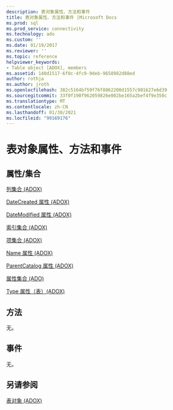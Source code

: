 ```yaml
---
description: 表对象属性、方法和事件
title: 表对象属性、方法和事件 |Microsoft Docs
ms.prod: sql
ms.prod_service: connectivity
ms.technology: ado
ms.custom: ''
ms.date: 01/19/2017
ms.reviewer: ''
ms.topic: reference
helpviewer_keywords:
- Table object [ADOX], members
ms.assetid: 140d1517-6f0c-4fc9-9deb-9658982d88ed
author: rothja
ms.author: jroth
ms.openlocfilehash: 382c5164bf59f76f8862200d1557c901627e6d39
ms.sourcegitcommit: 33f0f190f962059826e002be165a2bef4f9e350c
ms.translationtype: MT
ms.contentlocale: zh-CN
ms.lasthandoff: 01/30/2021
ms.locfileid: "99169176"
---
```

# <a name="table-object-properties-methods-and-events"></a>表对象属性、方法和事件
## <a name="propertiescollections"></a>属性/集合  
 [列集合 (ADOX)](./columns-collection-adox.md)  
  
 [DateCreated 属性 (ADOX)](./datecreated-property-adox.md)  
  
 [DateModified 属性 (ADOX)](./datemodified-property-adox.md)  
  
 [索引集合 (ADOX)](./indexes-collection-adox.md)  
  
 [项集合 (ADOX)](./keys-collection-adox.md)  
  
 [Name 属性 (ADOX)](./name-property-adox.md)  
  
 [ParentCatalog 属性 (ADOX)](./parentcatalog-property-adox.md)  
  
 [属性集合 (ADO)](../ado-api/properties-collection-ado.md)  
  
 [Type 属性（表）(ADOX)](./type-property-table-adox.md)  
  
## <a name="methods"></a>方法  
 无。  
  
## <a name="events"></a>事件  
 无。  
  
## <a name="see-also"></a>另请参阅  
 [表对象 (ADOX)](./table-object-adox.md)